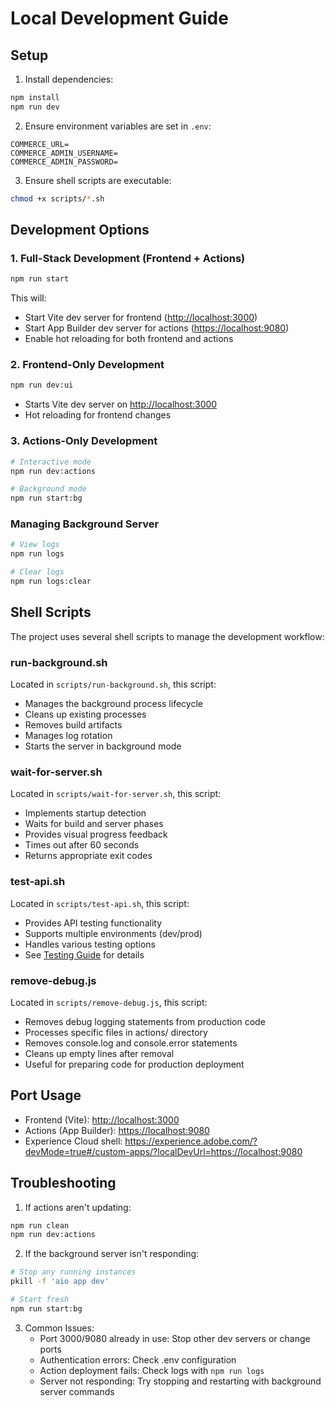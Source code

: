 # Local Development Guide

## Setup

1. Install dependencies:

```bash
npm install
npm run dev
```

2. Ensure environment variables are set in `.env`:

```
COMMERCE_URL=
COMMERCE_ADMIN_USERNAME=
COMMERCE_ADMIN_PASSWORD=
```

3. Ensure shell scripts are executable:

```bash
chmod +x scripts/*.sh
```

## Development Options

### 1. Full-Stack Development (Frontend + Actions)

```bash
npm run start
```

This will:

- Start Vite dev server for frontend (<http://localhost:3000>)
- Start App Builder dev server for actions (<https://localhost:9080>)
- Enable hot reloading for both frontend and actions

### 2. Frontend-Only Development

```bash
npm run dev:ui
```

- Starts Vite dev server on <http://localhost:3000>
- Hot reloading for frontend changes

### 3. Actions-Only Development

```bash
# Interactive mode
npm run dev:actions

# Background mode
npm run start:bg
```

### Managing Background Server

```bash
# View logs
npm run logs

# Clear logs
npm run logs:clear
```

## Shell Scripts

The project uses several shell scripts to manage the development workflow:

### run-background.sh

Located in `scripts/run-background.sh`, this script:

- Manages the background process lifecycle
- Cleans up existing processes
- Removes build artifacts
- Manages log rotation
- Starts the server in background mode

### wait-for-server.sh

Located in `scripts/wait-for-server.sh`, this script:

- Implements startup detection
- Waits for build and server phases
- Provides visual progress feedback
- Times out after 60 seconds
- Returns appropriate exit codes

### test-api.sh

Located in `scripts/test-api.sh`, this script:

- Provides API testing functionality
- Supports multiple environments (dev/prod)
- Handles various testing options
- See [Testing Guide](testing.md) for details

### remove-debug.js

Located in `scripts/remove-debug.js`, this script:

- Removes debug logging statements from production code
- Processes specific files in actions/ directory
- Removes console.log and console.error statements
- Cleans up empty lines after removal
- Useful for preparing code for production deployment

## Port Usage

- Frontend (Vite): <http://localhost:3000>
- Actions (App Builder): <https://localhost:9080>
- Experience Cloud shell: <https://experience.adobe.com/?devMode=true#/custom-apps/?localDevUrl=https://localhost:9080>

## Troubleshooting

1. If actions aren't updating:

```bash
npm run clean
npm run dev:actions
```

2. If the background server isn't responding:

```bash
# Stop any running instances
pkill -f 'aio app dev'

# Start fresh
npm run start:bg
```

3. Common Issues:
   - Port 3000/9080 already in use: Stop other dev servers or change ports
   - Authentication errors: Check .env configuration
   - Action deployment fails: Check logs with `npm run logs`
   - Server not responding: Try stopping and restarting with background server commands
